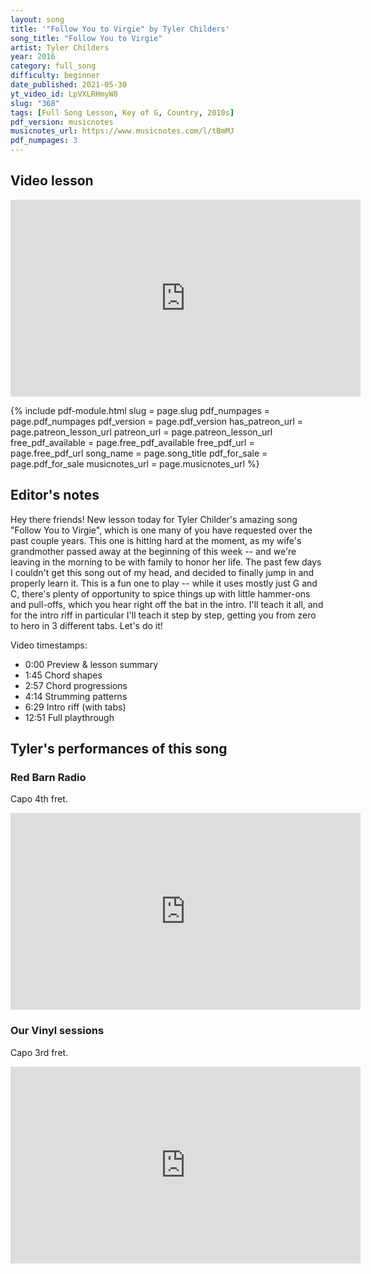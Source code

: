 ```yaml
---
layout: song
title: '"Follow You to Virgie" by Tyler Childers'
song_title: "Follow You to Virgie"
artist: Tyler Childers
year: 2016
category: full_song
difficulty: beginner
date_published: 2021-05-30
yt_video_id: LpVXLRHmyW8
slug: "368"
tags: [Full Song Lesson, Key of G, Country, 2010s]
pdf_version: musicnotes
musicnotes_url: https://www.musicnotes.com/l/tBmMJ
pdf_numpages: 3
---
```


## Video lesson

<iframe width="560" height="315" src="https://www.youtube.com/embed/LpVXLRHmyW8" frameborder="0" allow="accelerometer; autoplay; encrypted-media; gyroscope; picture-in-picture" allowfullscreen></iframe>

{% include pdf-module.html slug = page.slug pdf_numpages = page.pdf_numpages pdf_version = page.pdf_version has_patreon_url = page.patreon_lesson_url patreon_url = page.patreon_lesson_url free_pdf_available = page.free_pdf_available free_pdf_url = page.free_pdf_url song_name = page.song_title pdf_for_sale = page.pdf_for_sale musicnotes_url = page.musicnotes_url %}

## Editor's notes

Hey there friends! New lesson today for Tyler Childer's amazing song "Follow You to Virgie", which is one many of you have requested over the past couple years. This one is hitting hard at the moment, as my wife's grandmother passed away at the beginning of this week -- and we're leaving in the morning to be with family to honor her life. The past few days I couldn't get this song out of my head, and decided to finally jump in and properly learn it. This is a fun one to play -- while it uses mostly just G and C, there's plenty of opportunity to spice things up with little hammer-ons and pull-offs, which you hear right off the bat in the intro. I'll teach it all, and for the intro riff in particular I'll teach it step by step, getting you from zero to hero in 3 different tabs. Let's do it!

Video timestamps:

- 0:00 Preview & lesson summary
- 1:45 Chord shapes
- 2:57 Chord progressions
- 4:14 Strumming patterns
- 6:29 Intro riff (with tabs)
- 12:51 Full playthrough

## Tyler's performances of this song

### Red Barn Radio

Capo 4th fret.

<iframe width="560" height="315" src="https://www.youtube.com/embed/vFL5QcYDnmw" frameborder="0" allow="accelerometer; autoplay; encrypted-media; gyroscope; picture-in-picture" allowfullscreen></iframe>

### Our Vinyl sessions

Capo 3rd fret.

<iframe width="560" height="315" src="https://www.youtube.com/embed/udNmEEfCcUM" frameborder="0" allow="accelerometer; autoplay; encrypted-media; gyroscope; picture-in-picture" allowfullscreen></iframe>
